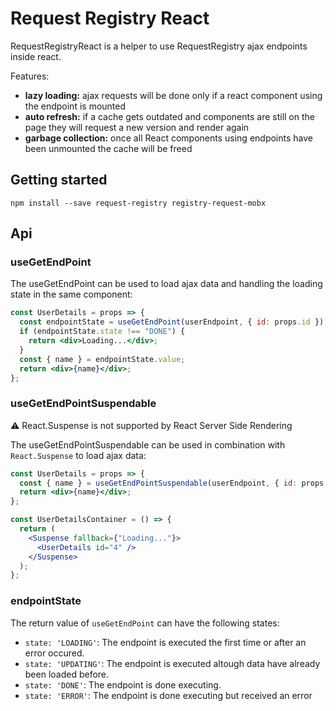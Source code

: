 # Request Registry React

RequestRegistryReact is a helper to use RequestRegistry ajax endpoints inside react.

Features:

- **lazy loading:** ajax requests will be done only if a react component using the endpoint is mounted
- **auto refresh:** if a cache gets outdated and components are still on the page they will request a new version and render again
- **garbage collection:** once all React components using endpoints have been unmounted the cache will be freed

## Getting started

```
npm install --save request-registry registry-request-mobx
```

## Api

### useGetEndPoint

The useGetEndPoint can be used to load ajax data and handling the loading state in the same component:

```jsx
const UserDetails = props => {
  const endpointState = useGetEndPoint(userEndpoint, { id: props.id });
  if (endpointState.state !== "DONE") {
    return <div>Loading...</div>;
  }
  const { name } = endpointState.value;
  return <div>{name}</div>;
};
```

### useGetEndPointSuspendable

⚠️ React.Suspense is not supported by React Server Side Rendering

The useGetEndPointSuspendable can be used in combination with `React.Suspense` to load
ajax data:

```jsx
const UserDetails = props => {
  const { name } = useGetEndPointSuspendable(userEndpoint, { id: props.id });
  return <div>{name}</div>;
};
```

```jsx
const UserDetailsContainer = () => {
  return (
    <Suspense fallback={"Loading..."}>
      <UserDetails id="4" />
    </Suspense>
  );
};
```

### endpointState

The return value of `useGetEndPoint` can have the following states:

- `state: 'LOADING'`: The endpoint is executed the first time or after an error occured.
- `state: 'UPDATING'`: The endpoint is executed altough data have already been loaded before.
- `state: 'DONE'`: The endpoint is done executing.
- `state: 'ERROR'`: The endpoint is done executing but received an error
